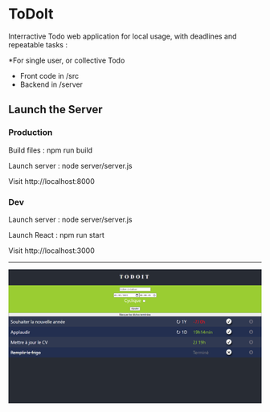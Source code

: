 ToDoIt
======

Interractive Todo web application for local usage, with deadlines and repeatable tasks :

*For single user, or collective Todo

- Front code in /src
- Backend in /server

## Launch the Server

### Production

Build files : 
npm run build

Launch server :
node server/server.js

Visit http://localhost:8000

### Dev
Launch server :
node server/server.js

Launch React :
npm run start

Visit http://localhost:3000

---

![Preview](Example.png)


